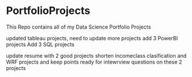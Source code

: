 # PortfolioProjects
This Repo contains all of my Data Science Portfolio Projects

updated tableau projects, need to update more projects
add 3 PowerBI projects
Add 3 SQL projects

update resume with 2 good projects
shorten incomeclass clasification and WRF projects and keep points ready for intewrview questions on these 2 projects
